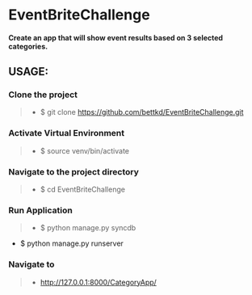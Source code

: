 # EventBriteChallenge
#### Create an app that will show event results based on 3 selected categories.

## USAGE:

### Clone the project
> * $ git clone https://github.com/bettkd/EventBriteChallenge.git

### Activate Virtual Environment
> * $ source venv/bin/activate


### Navigate to the project directory
> * $ cd EventBriteChallenge

### Run Application
> * $ python manage.py syncdb
* $ python manage.py runserver

### Navigate to 
> * http://127.0.0.1:8000/CategoryApp/
